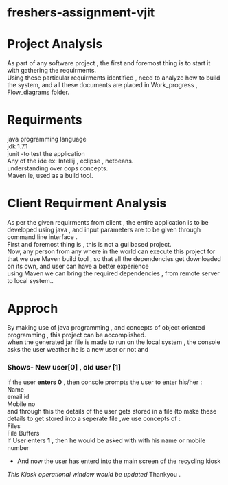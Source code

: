 
# freshers-assignment-vjit

# Project Analysis

As part of any software project , the first and foremost thing is to start it with gathering the requirments. <br />
Using these particular requirments identified  , need to analyze how to build the system, and all these documents are placed in Work_progress  , Flow_diagrams folder.<br />

# Requirments
java programming language <br />
jdk 1.7.1 <br />
junit -to test the application <br />
Any of the ide  ex: Intellij , eclipse , netbeans. <br />
understanding over oops concepts.<br />
Maven ie, used as a build tool.<br />

# Client Requirment Analysis

As per the given requirments from client , the entire application is to be developed using java , and input parameters are to be given through command line interface  .<br />
First and foremost thing is , this is not a gui based project. <br />
Now, any person from any where in the world can execute this project for that we use Maven build tool , so that all the dependencies get downloaded on its own, and user can have a better experience <br />
using Maven we can bring the required dependencies , from remote server to local system.. <br />

# Approch
By making use of java programming , and concepts of object oriented programming , this project can be accomplished.  <br />
when the generated jar file is made to run on the local system , the console asks the user weather he is a new user or not and <br />
### Shows- New user[0] , old user [1]  <br />
if the user **enters 0** , then console prompts the user to enter his/her :  <br />
Name  <br />
email id  <br />
Mobile  no  <br />
and through this the details of the user gets stored in a file (to make these details to get stored into a seperate file ,we use concepts of : <br />
Files <br />
File Buffers  <br />
If User enters **1** , then he would be asked with with his name or mobile number <br />
* And now the user has enterd into the main screen of the recycling kiosk <br />

*This Kiosk operational window would be updated*
Thankyou .
